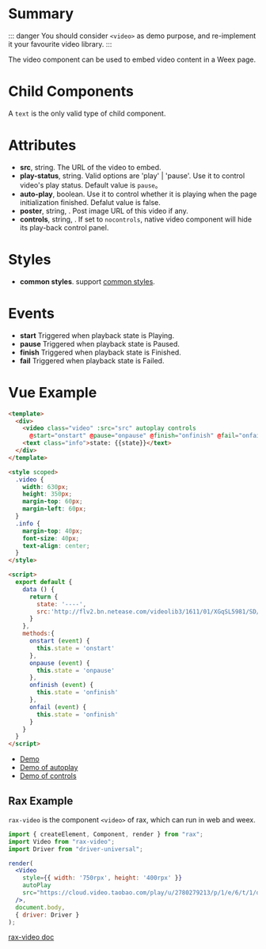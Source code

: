 # Summary
::: danger
You should consider `<video>` as demo purpose, and re-implement it your favourite video library.
:::

The video component can be used to embed video content in a Weex page.

# Child Components

A `text` is the only valid type of child component.

# Attributes

* **src**, string. The URL of the video to embed.
* **play-status**, string. Valid options are 'play' | 'pause'. Use it to control video's play status. Default value is `pause`。
* **auto-play**, boolean. Use it to control whether it is playing when the page initialization finished. Defalut value is false.
* **poster**, string, <Badge text="v0.18+ & iOS" type="warning"/>. Post image URL of this video if any.
* **controls**, string, <Badge text="v0.19+" type="warning"/>. If set to `nocontrols`, native video component will hide its play-back control panel.

# Styles

* **common styles**. support [common styles](../styles/common-styles.html).

# Events

* **start** Triggered when playback state is Playing.
* **pause** Triggered when playback state is Paused.
* **finish** Triggered when playback state is Finished.
* **fail** Triggered when playback state is Failed.

# Vue Example

```html
<template>
  <div>
    <video class="video" :src="src" autoplay controls
      @start="onstart" @pause="onpause" @finish="onfinish" @fail="onfail"></video>
    <text class="info">state: {{state}}</text>
  </div>
</template>

<style scoped>
  .video {
    width: 630px;
    height: 350px;
    margin-top: 60px;
    margin-left: 60px;
  }
  .info {
    margin-top: 40px;
    font-size: 40px;
    text-align: center;
  }
</style>

<script>
  export default {
    data () {
      return {
        state: '----',
        src:'http://flv2.bn.netease.com/videolib3/1611/01/XGqSL5981/SD/XGqSL5981-mobile.mp4'
      }
    },
    methods:{
      onstart (event) {
        this.state = 'onstart'
      },
      onpause (event) {
        this.state = 'onpause'
      },
      onfinish (event) {
        this.state = 'onfinish'
      },
      onfail (event) {
        this.state = 'onfinish'
      }
    }
  }
</script>
```
* [Demo](http://dotwe.org/vue/01d3d27073a471bb234b1a76e130d197)
* [Demo of autoplay](http://dotwe.org/vue/342d32830f51f72df6acab21fb1c21bd)
* [Demo of controls](http://dotwe.org/vue/7bdf54dce22def3d3850f65d95f5eac9)

## Rax Example

`rax-video` is the component `<video>` of rax, which can run in web and weex.

```jsx
import { createElement, Component, render } from "rax";
import Video from "rax-video";
import Driver from "driver-universal";

render(
  <Video
    style={{ width: '750rpx', height: '400rpx' }}
    autoPlay
    src="https://cloud.video.taobao.com/play/u/2780279213/p/1/e/6/t/1/d/ld/36255062.mp4"
  />,
  document.body,
  { driver: Driver }
);
```

[rax-video doc](https://rax.js.org/docs/components/video)

